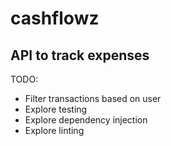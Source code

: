 # cashflowz

## API to track expenses

TODO:

- Filter transactions based on user
- Explore testing
- Explore dependency injection
- Explore linting
